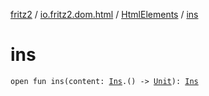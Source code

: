 [fritz2](../../index.md) / [io.fritz2.dom.html](../index.md) / [HtmlElements](index.md) / [ins](./ins.md)

# ins

`open fun ins(content: `[`Ins`](../-ins/index.md)`.() -> `[`Unit`](https://kotlinlang.org/api/latest/jvm/stdlib/kotlin/-unit/index.html)`): `[`Ins`](../-ins/index.md)